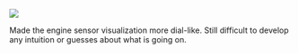 ![](https://db-feed.s3.amazonaws.com/legacy/enginess-1536614081825.gif)

Made the engine sensor visualization more dial-like. Still difficult to develop any intuition or guesses about what is going on.
